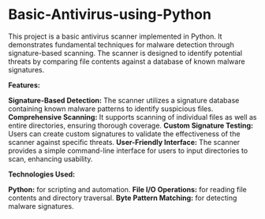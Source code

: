 # Basic-Antivirus-using-Python
This project is a basic antivirus scanner implemented in Python. It demonstrates fundamental techniques for malware detection through signature-based scanning. The scanner is designed to identify potential threats by comparing file contents against a database of known malware signatures.

**Features:**


**Signature-Based Detection:** The scanner utilizes a signature database containing known malware patterns to identify suspicious files.
**Comprehensive Scanning:** It supports scanning of individual files as well as entire directories, ensuring thorough coverage.
**Custom Signature Testing:** Users can create custom signatures to validate the effectiveness of the scanner against specific threats.
**User-Friendly Interface:** The scanner provides a simple command-line interface for users to input directories to scan, enhancing usability.


**Technologies Used:**


**Python:** for scripting and automation.
**File I/O Operations:** for reading file contents and directory traversal.
**Byte Pattern Matching:** for detecting malware signatures.
